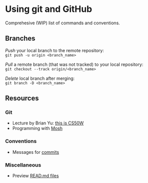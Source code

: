 # Using git and GitHub
Comprehesive (WIP) list of commands and conventions.
## Branches
*Push* your local branch to the remote repository: <br>
```git push -u origin <branch_name>``` <br>

*Pull* a remote branch (that was not tracked) to your local repository: <br>
```git checkout --track origin/<branch_name>```<br>

*Delete* local branch after merging: <br>
```git branch -D <branch_name>```<br>

## Resources
### Git
* Lecture by Brian Yu: [this is CS50W](https://www.youtube.com/watch?v=NcoBAfJ6l2Q&feature=emb_logo)
* Programming with [Mosh](https://www.youtube.com/watch?v=8JJ101D3knE)
### Conventions
* Messages for [commits](https://www.conventionalcommits.org/en/v1.0.0/)
### Miscellaneous
* Preview [READ.md files](https://stackedit.io/)

